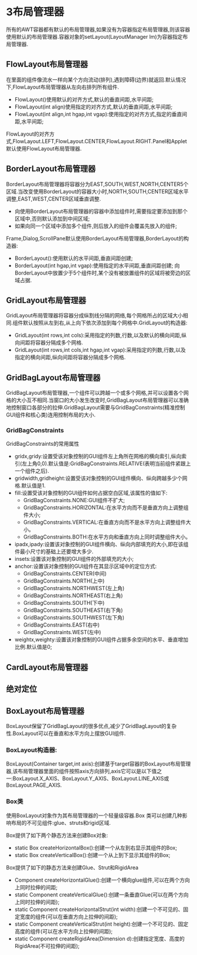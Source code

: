 ﻿# 3布局管理器
所有的AWT容器都有默认的布局管理器,如果没有为容器指定布局管理器,则该容器使用默认的布局管理器.容器对象的setLayout(LayoutManager lm)为容器指定布局管理器.

## FlowLayout布局管理器
在里面的组件像流水一样向某个方向流动(排列),遇到障碍(边界)就返回.默认情况下,FlowLayout布局管理器从左向右排列所有组件.
* FlowLayout()使用默认的对齐方式,默认的垂直间距,水平间距;
* FlowLayout(int align)使用指定的对齐方式,默认的垂直间距,水平间距;
* FlowLayout(int align,int hgap,int vgap):使用指定的对齐方式,指定的垂直间距,水平间距;

FlowLayout的对齐方式,FlowLayout.LEFT,FlowLayout.CENTER,FlowLayout.RIGHT.Panel和Applet默认使用FlowLayout布局管理器.

## BorderLayout布局管理器
BorderLayout布局管理器将容器分为EAST,SOUTH,WEST,NORTH,CENTER5个区域.当改变使用BorderLayout的容器大小时,NORTH,SOUTH,CENTER区域水平调整,EAST,WEST,CENTER区域垂直调整.
* 向使用BorderLayout布局管理器的容器中添加组件时,需要指定要添加到那个区域中,否则默认添加到中间区域;
* 如果向同一个区域中添加多个组件,则后放入的组件会覆盖先放入的组件;

Frame,Dialog,ScrollPane默认使用BorderLayout布局管理器,BorderLayout的构造器:
* BorderLayout():使用默认的水平间距,垂直间距创建;
* BorderLayout(int hgap,int vgap):使用指定的水平间距,垂直间距创建;
向BorderLayout中放置少于5个组件时,某个没有被放置组件的区域将被旁边的区域占据.

## GridLayout布局管理器
GridLayout布局管理器将容器分成纵割线分隔的网络,每个网格所占的区域大小相同.组件默认按照从左到右,从上向下依次添加到每个网格中.GridLayout的构造器:
* GridLayout(int rows,int cols):采用指定的列数,行数,以及默认的横向间距,纵向间距将容器分隔成多个网格.
* GridLayout(int rows,int cols,int hgap,int vgap):采用指定的列数,行数,以及指定的横向间距,纵向间距将容器分隔成多个网格.

## GridBagLayout布局管理器
GridBagLayout布局管理器,一个组件可以跨越一个或多个网格,并可以设置各个网格的大小互不相同.当窗口的大小发生改变时,GridBagLayout布局管理器可以准确地控制窗口各部分的拉伸.GridBagLayout需要与GridBagConstraints(精准控制GUI组件和核心类)连用控制布局的大小.

### GridBagConstraints
GridBagConstraints的常用属性
* gridx,gridy:设置受该对象控制的GUI组件左上角所在网格的横向索引,纵向索引(左上角0,0).默认值是:GridBagConstraints.RELATIVE(表明当前组件紧跟上一个组件之后).
* gridwidth,gridheight:设置受该对象控制的GUI组件横向、纵向跨越多少个网格.默认值是1.
* fill:设置受该对象控制的GUI组件如何占据空白区域,该属性的值如下:
	* GridBagConstraints.NONE:GUI组件不扩大;
	* GridBagConstraints.HORIZONTAL:在水平方向而不是垂直方向上调整组件大小;
	* GridBagConstraints.VERTICAL:在垂直方向而不是水平方向上调整组件大小。
	* GridBagConstraints.BOTH:在水平方向和垂直方向上同时调整组件大小。
* ipadx,ipady:设置该对象控制的GUI组件横向、纵向内部填充的大小,即在该组件最小尺寸的基础上还要增大多少.
* insets:设置该对象控制的GUI组件的外部填充的大小;
* anchor:设置该对象控制的GUI组件在其显示区域中的定位方式:
	* GridBagConstraints.CENTER(中间)
	* GridBagConstraints.NORTH(上中)
	* GridBagConstraints.NORTHWEST(左上角)
	* GridBagConstraints.NORTHEAST(右上角)
	* GridBagConstraints.SOUTH(下中)
	* GridBagConstraints.SOUTHEAST(右下角)
	* GridBagConstraints.SOUTHWEST(左下角)
	* GridBagConstraints.EAST(右中)
	* GridBagConstraints.WEST(左中)
* weightx,weighty:设置该对象控制的GUI组件占据多余空间的水平、垂直增加比例.默认值是0;





## CardLayout布局管理器



## 绝对定位



## BoxLayout布局管理器
BoxLayout保留了GridBagLayout的很多优点,减少了GridBagLayout的复杂性.BoxLayout可以在垂直和水平方向上摆放GUI组件.

### BoxLayout构造器:
BoxLayout(Container target,int axis):创建基于target容器的BoxLayout布局管理器,该布局管理器里面的组件按照axis方向排列,axis它可以是以下值之一:BoxLayout.X_AXIS、BoxLayout.Y_AXIS、BoxLayout.LINE_AXIS或BoxLayout.PAGE_AXIS.

### Box类
使用BoxLayout对象作为其布局管理器的一个轻量级容器.Box 类可以创建几种影响布局的不可见组件:glue、struts和rigid区域.

Box提供了如下两个静态方法来创建Box对象:
* static Box createHorizontalBox():创建一个从左到右显示其组件的Box;
* static Box createVerticalBox():创建一个从上到下显示其组件的Box;

Box提供了如下的静态方法来创建Glue、Strut和RigidArea
* Component createHorizontalGlue():创建一个横向glue组件,可以在两个方向上同时拉伸的间距;
* static Component createVerticalGlue():创建一条垂直Glue(可以在两个方向上同时拉伸的间距);
* static Component createHorizontalStrut(int width):创建一个不可见的、固定宽度的组件(可以在垂直方向上拉伸的间距);
* static Component createVerticalStrut(int height):创建一个不可见的、固定高度的组件(可以在水平方向上拉伸的间距);
* static Component createRigidArea(Dimension d):创建指定宽度、高度的RigidArea(不可拉伸的间距);



